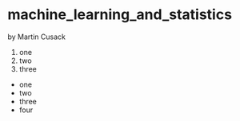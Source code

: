 # machine_learning_and_statistics

by Martin Cusack

1. one
2. two
3. three

- one 
- two
- three
- four
